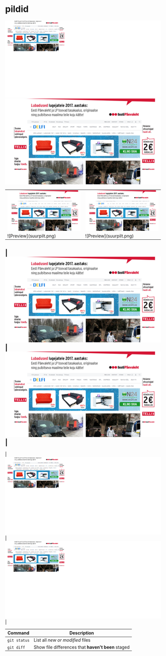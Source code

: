 # pildid
[![alt text](vaike1.png)](suurpilt.png)
![Preview](suurpilt.png)
<table>
<tr>
  <td>
  <img src="https://github.com/katsegit/pildid/blob/master/suurpilt.png" style="border-style: hidden;">
  </td>
    <td>
    <img src="https://github.com/katsegit/pildid/blob/master/suurpilt.png">
  </td>
</tr>
<tr>
  <td>
  ![Preview](suurpilt.png)
  </td>
    <td>
    ![Preview](suurpilt.png)
  </td>
</tr>
</table>

|![Preview](suurpilt.png)|![Preview](suurpilt.png)|
----------------------------------------------------------------------------------
|[![alt text](vaike1.png)](suurpilt.png)| [![alt text](vaike1.png)](suurpilt.png)|


| Command | Description |
| --- | --- |
| `git status` | List all *new or modified* files |
| `git diff` | Show file differences that **haven't been** staged |
